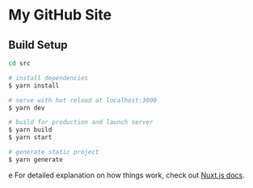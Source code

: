 # My GitHub Site

## Build Setup

```bash
cd src

# install dependencies
$ yarn install

# serve with hot reload at localhost:3000
$ yarn dev

# build for production and launch server
$ yarn build
$ yarn start

# generate static project
$ yarn generate
```

e
For detailed explanation on how things work, check out [Nuxt.js docs](https://nuxtjs.org).

